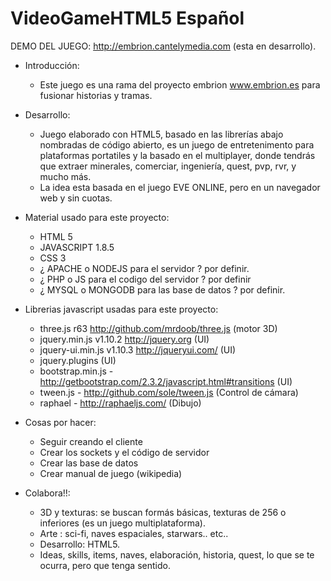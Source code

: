 VideoGameHTML5 Español
======================
DEMO DEL JUEGO: http://embrion.cantelymedia.com (esta en desarrollo).

- Introducción:
  - Este juego es una rama del proyecto embrion www.embrion.es para fusionar historias y tramas.

- Desarrollo:
  - Juego elaborado con HTML5, basado en las librerías abajo nombradas de código abierto, es un juego de entretenimento para plataformas portatiles y la basado en el multiplayer, donde tendrás que extraer minerales, comerciar, ingeniería, quest, pvp, rvr, y mucho más.
  - La idea esta basada en el juego EVE ONLINE, pero en un navegador web y sin cuotas.

- Material usado para este proyecto:
  - HTML 5
  - JAVASCRIPT 1.8.5
  - CSS 3
  - ¿ APACHE o NODEJS para el servidor ? por definir.
  - ¿ PHP o JS para el codigo del servidor ? por definir
  - ¿ MYSQL o MONGODB para las base de datos ? por definir.

- Librerias javascript usadas para este proyecto:
  - three.js r63 http://github.com/mrdoob/three.js (motor 3D)
  - jquery.min.js v1.10.2 http://jquery.org (UI)
  - jquery-ui.min.js v1.10.3 http://jqueryui.com/ (UI)
  - jquery.plugins (UI)
  - bootstrap.min.js - http://getbootstrap.com/2.3.2/javascript.html#transitions (UI)
  - tween.js - http://github.com/sole/tween.js (Control de cámara)
  - raphael - http://raphaeljs.com/ (Dibujo)

- Cosas por hacer:
  - Seguir creando el cliente
  - Crear los sockets y el código de servidor
  - Crear las base de datos
  - Crear manual de juego (wikipedia)

- Colabora!!:
  - 3D y texturas: se buscan formás básicas, texturas de 256 o inferiores (es un juego multiplataforma).
  - Arte : sci-fi, naves espaciales, starwars.. etc..
  - Desarrollo: HTML5.
  - Ideas, skills, items, naves, elaboración, historia, quest, lo que se te ocurra, pero que tenga sentido.
